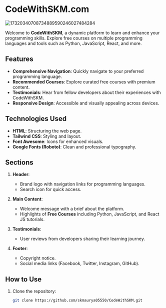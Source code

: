 # CodeWithSKM.com  
![17320340708734889590246027484284](https://github.com/user-attachments/assets/b33c08ac-6d0c-4657-aebb-c030a11e880c)

Welcome to **CodeWithSKM**, a dynamic platform to learn and enhance your programming skills. Explore free courses on multiple programming languages and tools such as Python, JavaScript, React, and more.  

## Features  

- **Comprehensive Navigation**: Quickly navigate to your preferred programming language.  
- **Recommended Courses**: Explore curated free courses with premium content.  
- **Testimonials**: Hear from fellow developers about their experiences with CodeWithSKM.  
- **Responsive Design**: Accessible and visually appealing across devices.  

## Technologies Used  

- **HTML**: Structuring the web page.  
- **Tailwind CSS**: Styling and layout.  
- **Font Awesome**: Icons for enhanced visuals.  
- **Google Fonts (Roboto)**: Clean and professional typography.  

## Sections  

1. **Header**:  
   - Brand logo with navigation links for programming languages.  
   - Search icon for quick access.  

2. **Main Content**:  
   - Welcome message with a brief about the platform.  
   - Highlights of **Free Courses** including Python, JavaScript, and React JS tutorials.  

3. **Testimonials**:  
   - User reviews from developers sharing their learning journey.  

4. **Footer**:  
   - Copyright notice.  
   - Social media links (Facebook, Twitter, Instagram, GitHub).  

## How to Use  

1. Clone the repository:  
   ```bash
   git clone https://github.com/skmaurya05550/CodeWithSKM.git
